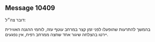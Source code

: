 ## Message 10409

דובר צה״ל:

בהמשך להתרעות שהופעלו לפני זמן קצר במרחב עוטף עזה, לוחמי ההגנה האווירית יירטו בהצלחה שיגור אחד שחצה ממרחב רפיח, אין נפגעים.

